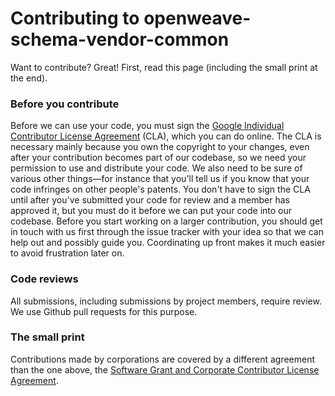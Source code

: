 Contributing to openweave-schema-vendor-common
==============================================

Want to contribute? Great! First, read this page (including the small
print at the end).

### Before you contribute ###

Before we can use your code, you must sign the [Google Individual
Contributor License Agreement][CLA-INDI] (CLA), which you can do
online. The CLA is necessary mainly because you own the copyright to
your changes, even after your contribution becomes part of our
codebase, so we need your permission to use and distribute your code.
We also need to be sure of various other things—for instance that
you'll tell us if you know that your code infringes on other people's
patents. You don't have to sign the CLA until after you've submitted
your code for review and a member has approved it, but you must do it
before we can put your code into our codebase. Before you start
working on a larger contribution, you should get in touch with us
first through the issue tracker with your idea so that we can help out
and possibly guide you. Coordinating up front makes it much easier to
avoid frustration later on.

[CLA-INDI]: https://cla.developers.google.com/about/google-individual

### Code reviews ###

All submissions, including submissions by project members, require
review. We use Github pull requests for this purpose.

### The small print ###

Contributions made by corporations are covered by a different
agreement than the one above, the [Software Grant and Corporate
Contributor License Agreement][CLA-CORP].

[CLA-CORP]: https://cla.developers.google.com/about/google-corporate

